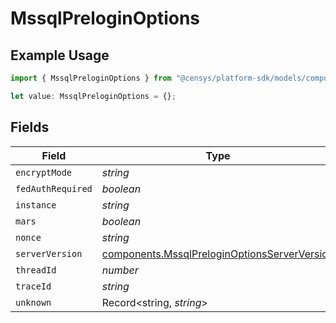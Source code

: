 # MssqlPreloginOptions

## Example Usage

```typescript
import { MssqlPreloginOptions } from "@censys/platform-sdk/models/components";

let value: MssqlPreloginOptions = {};
```

## Fields

| Field                                                                                                        | Type                                                                                                         | Required                                                                                                     | Description                                                                                                  |
| ------------------------------------------------------------------------------------------------------------ | ------------------------------------------------------------------------------------------------------------ | ------------------------------------------------------------------------------------------------------------ | ------------------------------------------------------------------------------------------------------------ |
| `encryptMode`                                                                                                | *string*                                                                                                     | :heavy_minus_sign:                                                                                           | N/A                                                                                                          |
| `fedAuthRequired`                                                                                            | *boolean*                                                                                                    | :heavy_minus_sign:                                                                                           | N/A                                                                                                          |
| `instance`                                                                                                   | *string*                                                                                                     | :heavy_minus_sign:                                                                                           | N/A                                                                                                          |
| `mars`                                                                                                       | *boolean*                                                                                                    | :heavy_minus_sign:                                                                                           | N/A                                                                                                          |
| `nonce`                                                                                                      | *string*                                                                                                     | :heavy_minus_sign:                                                                                           | N/A                                                                                                          |
| `serverVersion`                                                                                              | [components.MssqlPreloginOptionsServerVersion](../../models/components/mssqlpreloginoptionsserverversion.md) | :heavy_minus_sign:                                                                                           | N/A                                                                                                          |
| `threadId`                                                                                                   | *number*                                                                                                     | :heavy_minus_sign:                                                                                           | N/A                                                                                                          |
| `traceId`                                                                                                    | *string*                                                                                                     | :heavy_minus_sign:                                                                                           | N/A                                                                                                          |
| `unknown`                                                                                                    | Record<string, *string*>                                                                                     | :heavy_minus_sign:                                                                                           | N/A                                                                                                          |